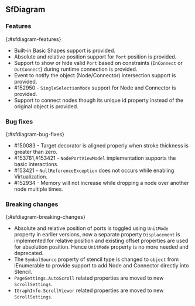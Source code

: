 ## SfDiagram

### Features
{:#sfdiagram-features}

* Built-in Basic Shapes support is provided.
* Absolute and relative position support for `Port` position is provided.
* Support to show or hide valid `Port` based on constraints (`InConnect` or `OutConnect`) during runtime connection is provided.
* Event to notify the object (Node/Connector) intersection support is provided.
* \#152950 - `SingleSelectionMode` support for Node and Connector is provided.
* Support to connect nodes though its unique id property instead of the original object is provided. 

### Bug fixes
{:#sfdiagram-bug-fixes}

* \#150083 - Target decorator is aligned properly when stroke thickness is greater than zero.
* \#153761,#153421 - `NodePortViewModel` implementation supports the basic interactions.
* \#153421 - `NullReferenceException` does not occurs while enabling Virtualization.
* \#152934 - Memory will not increase while dropping a node over another node multiple times.
 
### Breaking changes	
{:#sfdiagram-breaking-changes}

* Absolute and relative position of ports is toggled using `UnitMode` property in earlier versions, now a separate property `Displacement` is implemented for relative position and existing offset properties are used for absolution position. Hence `UnitMode` property is no more needed and deprecated.  
* The `SymbolSource` property of stencil type is changed to `object` from IEnumerable<ISymbol> to provide support to add Node and Connector directly into Stencil.
* `PageSettings.AutoScroll` related properties are moved to new `ScrollSettings`.
* `IGraphInfo.ScrollViewer` related properties are moved to new `ScrollSettings`.
